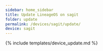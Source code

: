 ```yaml
---
sidebar: home_sidebar
title: Update LineageOS on sagit
folder: update
permalink: /devices/sagit/update/
device: sagit
---
```

{% include templates/device_update.md %}
